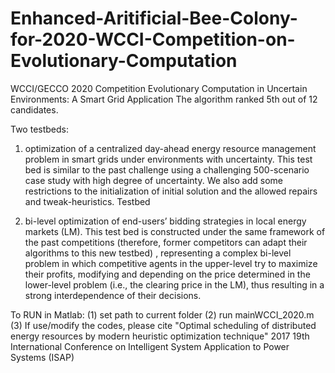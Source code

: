 # Enhanced-Aritificial-Bee-Colony-for-2020-WCCI-Competition-on-Evolutionary-Computation
WCCI/GECCO 2020 Competition Evolutionary Computation in Uncertain Environments: A Smart Grid Application 
The algorithm ranked 5th out of 12 candidates.

Two testbeds: 
1) optimization of a centralized day-ahead energy resource management problem in smart grids under environments with uncertainty. This test bed is similar to the past challenge using a challenging 500-scenario case study with high degree of uncertainty. We also add some restrictions to the initialization of initial solution and the allowed repairs and tweak-heuristics. Testbed 

2) bi-level optimization of end-users’ bidding strategies in local energy markets (LM). This test bed is constructed under the same framework of the past competitions (therefore, former competitors can adapt their algorithms to this new testbed) , representing a complex bi-level problem in which competitive agents in the upper-level try to maximize their profits, modifying and depending on the price determined in the lower-level problem (i.e., the clearing price in the LM), thus resulting in a strong interdependence of their decisions. 

To RUN in Matlab:
(1) set path to current folder
(2) run mainWCCI_2020.m
(3) If use/modify the codes, please cite "Optimal scheduling of distributed energy resources by modern heuristic optimization technique" 
2017 19th International Conference on Intelligent System Application to Power Systems (ISAP)
